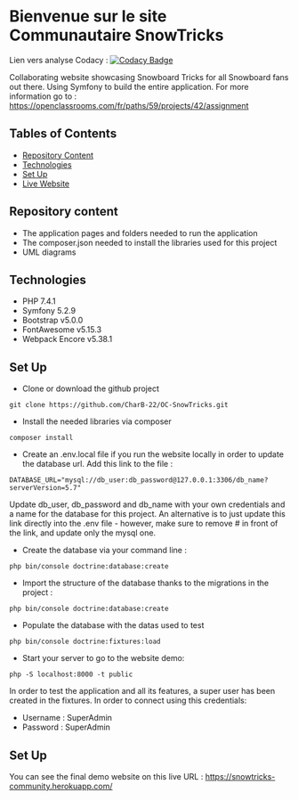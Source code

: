 # Bienvenue sur le site Communautaire SnowTricks

Lien vers analyse Codacy : [![Codacy Badge](https://api.codacy.com/project/badge/Grade/7528ea2e702546bfb2cb53cc6bfdfb9e)](https://app.codacy.com/gh/CharB-22/OC-SnowTricks?utm_source=github.com&utm_medium=referral&utm_content=CharB-22/OC-SnowTricks&utm_campaign=Badge_Grade_Settings)

Collaborating website showcasing Snowboard Tricks for all Snowboard fans out there. Using Symfony to build the entire application. For more information go to : https://openclassrooms.com/fr/paths/59/projects/42/assignment

## Tables of Contents
  * [Repository Content](#repository-content)
  * [Technologies](#technologies)
  * [Set Up](#set-up)
  * [Live Website](#live-website)

## Repository content
  * The application pages and folders needed to run the application
  * The composer.json needed to install the libraries used for this project
  * UML diagrams

## Technologies
  * PHP 7.4.1
  * Symfony 5.2.9
  * Bootstrap v5.0.0
  * FontAwesome v5.15.3
  * Webpack Encore v5.38.1

## Set Up
  * Clone or download the github project
  ```
  git clone https://github.com/CharB-22/OC-SnowTricks.git
  ```
  * Install the needed libraries via composer
  ```
  composer install
  ```
  * Create an .env.local file if you run the website locally in order to update the database url. Add this link to the file :
  ```
  DATABASE_URL="mysql://db_user:db_password@127.0.0.1:3306/db_name?serverVersion=5.7"
  ```
  Update db_user, db_password and db_name with your own credentials and a name for the database for this project.
  An alternative is to just update this link directly into the .env file - however, make sure to remove # in front of the link, and update only the mysql one.

  * Create the database via your command line :
  ```
  php bin/console doctrine:database:create
  ```
  * Import the structure of the database thanks to the migrations in the project :
  ```
  php bin/console doctrine:database:create
  ```
  * Populate the database with the datas used to test
  ```
  php bin/console doctrine:fixtures:load
  ```
  * Start your server to go to the website demo:
  ```
  php -S localhost:8000 -t public
  ```

In order to test the application and all its features, a super user has been created in the fixtures. In order to connect using this credentials:
  * Username : SuperAdmin
  * Password : SuperAdmin

## Set Up

You can see the final demo website on this live URL : https://snowtricks-community.herokuapp.com/
